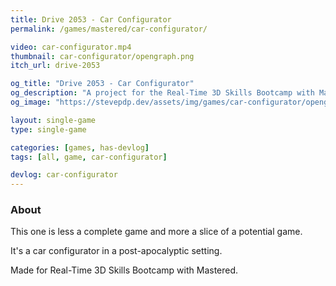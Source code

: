 ```yaml
---
title: Drive 2053 - Car Configurator
permalink: /games/mastered/car-configurator/

video: car-configurator.mp4
thumbnail: car-configurator/opengraph.png
itch_url: drive-2053

og_title: "Drive 2053 - Car Configurator"
og_description: "A project for the Real-Time 3D Skills Bootcamp with Mastered"
og_image: "https://stevepdp.dev/assets/img/games/car-configurator/opengraph.png"

layout: single-game
type: single-game

categories: [games, has-devlog]
tags: [all, game, car-configurator]

devlog: car-configurator
---
```


### About

This one is less a complete game and more a slice of a potential game.

It's a car configurator in a post-apocalyptic setting.

Made for Real-Time 3D Skills Bootcamp with Mastered.